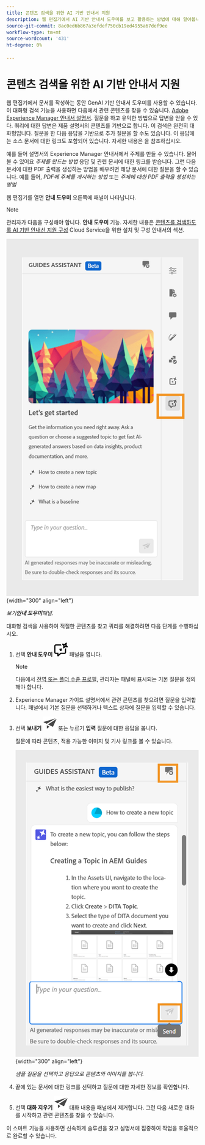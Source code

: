 ```yaml
---
title: 콘텐츠 검색을 위한 AI 기반 안내서 지원
description: 웹 편집기에서 AI 기반 안내서 도우미를 보고 활용하는 방법에 대해 알아봅니다.
source-git-commit: 8ac0ed6b867a3efdef750cb19ed4955a67def9ee
workflow-type: tm+mt
source-wordcount: '431'
ht-degree: 0%

---
```



# 콘텐츠 검색을 위한 AI 기반 안내서 지원



웹 편집기에서 문서를 작성하는 동안 GenAI 기반 안내서 도우미를 사용할 수 있습니다. 이 대화형 검색 기능을 사용하면 다음에서 관련 콘텐츠를 찾을 수 있습니다. [Adobe Experience Manager 안내서 설명서](https://experienceleague.adobe.com/en/docs/experience-manager-guides/using/overview).
질문을 하고 유익한 방법으로 답변을 얻을 수 있다. 쿼리에 대한 답변은 제품 설명서의 콘텐츠를 기반으로 합니다. 이 검색은 완전히 대화형입니다. 질문을 한 다음 응답을 기반으로 추가 질문을 할 수도 있습니다. 이 응답에는 소스 문서에 대한 링크도 포함되어 있습니다. 자세한 내용은 을 참조하십시오.

예를 들어 설명서의 Experience Manager 안내서에서 주제를 만들 수 있습니다. 물어볼 수 있어요 *주제를 만드는 방법* 응답 및 관련 문서에 대한 링크를 받습니다. 그런 다음 문서에 대한 PDF 출력을 생성하는 방법을 배우려면 해당 문서에 대한 질문을 할 수 있습니다. 예를 들어, *PDF에 주제를 게시하는 방법* 또는 *주제에 대한 PDF 출력을 생성하는 방법*



웹 편집기를 열면 **안내 도우미** 오른쪽에 패널이 나타납니다.



>[!NOTE]
>
> 관리자가 다음을 구성해야 합니다. **안내 도우미** 기능. 자세한 내용은 [콘텐츠를 검색하도록 AI 기반 안내선 지원 구성](../cs-install-guide/conf-guides-assistant.md) Cloud Service을 위한 설치 및 구성 안내서의 섹션.

![안내선 지원 패널](images/guides-assistant-panel.png){width="300" align="left"}

*보기&#x200B;**안내 도우미**패널.*

대화형 검색을 사용하여 적절한 콘텐츠를 찾고 쿼리를 해결하려면 다음 단계를 수행하십시오.

1. 선택 **안내 도우미** ![Guides 도우미 아이콘](images/guides-assistant-icon.svg) 패널을 엽니다.



   >[!NOTE]
   >
   > 다음에서 [전역 또는 폴더 수준 프로필](../cs-install-guide/conf-folder-level.md#conf-ai-guides-assistant), 관리자는 패널에 표시되는 기본 질문을 정의해야 합니다.

1. Experience Manager 가이드 설명서에서 관련 콘텐츠를 찾으려면 질문을 입력합니다. 패널에서 기본 질문을 선택하거나 텍스트 상자에 질문을 입력할 수 있습니다.

1. 선택 **보내기**  ![전송 아이콘](images/send-icon.svg)  또는 누르기 **입력**  질문에 대한 응답을 봅니다.

   질문에 따라 콘텐츠, 적용 가능한 이미지 및 기사 링크를 볼 수 있습니다.

   ![Guides 도우미 패널 응답](images/guides-assistant-panel-response.png){width="300" align="left"}


   *샘플 질문을 선택하고 응답으로 콘텐츠와 이미지를 봅니다.*





1. 끝에 있는 문서에 대한 링크를 선택하고 질문에 대한 자세한 정보를 확인합니다.


1. 선택 **대화 지우기** ![대화 지우기](images/clear-conversation-icon.svg) 대화 내용을 패널에서 제거합니다. 그런 다음 새로운 대화를 시작하고 관련 콘텐츠를 찾을 수 있습니다.

이 스마트 기능을 사용하면 신속하게 솔루션을 찾고 설명서에 집중하여 작업을 효율적으로 완료할 수 있습니다.